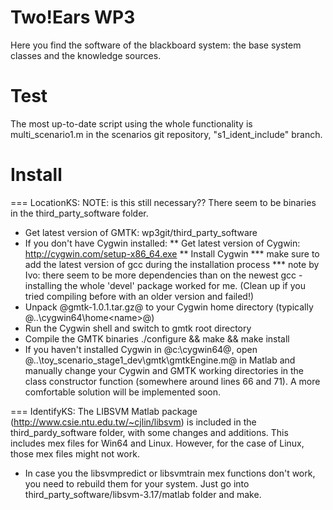 Two!Ears WP3
============

Here you find the software of the blackboard system: the base system classes and the knowledge sources.


Test
====
The most up-to-date script using the whole functionality is multi_scenario1.m 
in the scenarios git repository, "s1_ident_include" branch.


Install
=======

=== LocationKS:
NOTE: is this still necessary?? There seem to be binaries in the third_party_software folder.
* Get latest version of GMTK: wp3git/third_party_software
* If you don't have Cygwin installed:
** Get latest version of Cygwin: http://cygwin.com/setup-x86_64.exe
** Install Cygwin 
*** make sure to add the latest version of gcc during the installation process
*** note by Ivo: there seem to be more dependencies than on the newest gcc - installing the whole 'devel' package worked for me. (Clean up if you tried compiling before with an older version and failed!)
* Unpack @gmtk-1.0.1.tar.gz@ to your Cygwin home directory (typically @..\cygwin64\home\<name>\@)
* Run the Cygwin shell and switch to gmtk root directory
* Compile the GMTK binaries
./configure && make && make install
* If you haven't installed Cygwin in @c:\cygwin64@, open @..\toy_scenario_stage1_dev\gmtk\gmtkEngine.m@ in Matlab and manually change your Cygwin and GMTK working directories in the class constructor function (somewhere around lines 66 and 71). A more comfortable solution will be implemented soon.

=== IdentifyKS:
The LIBSVM Matlab package (http://www.csie.ntu.edu.tw/~cjlin/libsvm) is included in the 
third_pardy_software folder, with some changes and additions. This includes mex files for Win64
and Linux. However, for the case of Linux, those mex files might not work.
* In case you the libsvmpredict or libsvmtrain mex functions don't work, you need to rebuild them for 
your system. Just go into third_party_software/libsvm-3.17/matlab folder and make.
